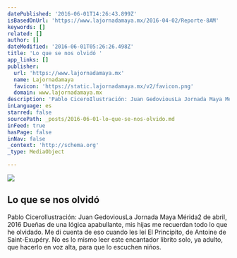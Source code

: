 ```yaml
---
datePublished: '2016-06-01T14:26:43.899Z'
isBasedOnUrl: 'https://www.lajornadamaya.mx/2016-04-02/Reporte-8AM'
keywords: []
related: []
author: []
dateModified: '2016-06-01T05:26:26.498Z'
title: 'Lo que se nos olvidó '
app_links: []
publisher:
  url: 'https://www.lajornadamaya.mx'
  name: Lajornadamaya
  favicon: 'https://static.lajornadamaya.mx/v2/favicon.png'
  domain: www.lajornadamaya.mx
description: 'Pablo CiceroIlustración: Juan GedoviousLa Jornada Maya Mérida2 de abril, 2016 Dueñas de una lógica apabullante, mis hijas me recuerdan todo lo que he olvidado. Me di cuenta de eso cuando les leí El Principito, de Antoine de Saint-Exupéry. No es lo mismo leer este encantador librito solo, ya adulto, que hacerlo en voz alta, para que lo escuchen niños.'
inLanguage: es
starred: false
sourcePath: _posts/2016-06-01-lo-que-se-nos-olvido.md
inFeed: true
hasPage: false
inNav: false
_context: 'http://schema.org'
_type: MediaObject

---
```

<article style=""><img src="https://s3-us-west-2.amazonaws.com/the-grid-img/p/c78b4c2338f57a082facc5297a7e88025f5857a5.jpg" /><h1>Lo que se nos olvidó </h1><p>Pablo CiceroIlustración: Juan GedoviousLa Jornada Maya Mérida2 de abril, 2016 Dueñas de una lógica apabullante, mis hijas me recuerdan todo lo que he olvidado. Me di cuenta de eso cuando les leí El Principito, de Antoine de Saint-Exupéry. No es lo mismo leer este encantador librito solo, ya adulto, que hacerlo en voz alta, para que lo escuchen niños.</p></article>